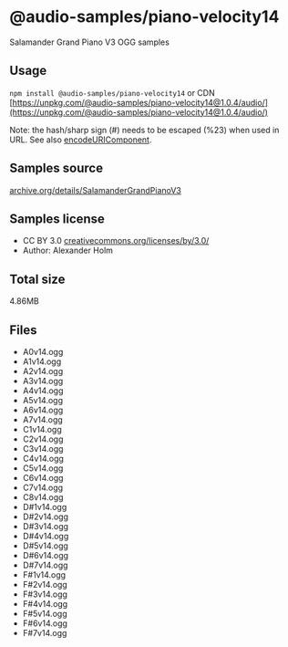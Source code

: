 # @audio-samples/piano-velocity14

Salamander Grand Piano V3 OGG samples

## Usage

`npm install @audio-samples/piano-velocity14` or CDN [https://unpkg.com/@audio-samples/piano-velocity14@1.0.4/audio/](https://unpkg.com/@audio-samples/piano-velocity14@1.0.4/audio/)

Note: the hash/sharp sign (#) needs to be escaped (%23) when used in URL. See also [encodeURIComponent](https://developer.mozilla.org/en-US/docs/Web/JavaScript/Reference/Global_Objects/encodeURIComponent).

## Samples source

[archive.org/details/SalamanderGrandPianoV3](https://archive.org/details/SalamanderGrandPianoV3)

## Samples license

- CC BY 3.0 [creativecommons.org/licenses/by/3.0/](http://creativecommons.org/licenses/by/3.0/)
- Author: Alexander Holm 

## Total size

4.86MB

## Files

- A0v14.ogg
- A1v14.ogg
- A2v14.ogg
- A3v14.ogg
- A4v14.ogg
- A5v14.ogg
- A6v14.ogg
- A7v14.ogg
- C1v14.ogg
- C2v14.ogg
- C3v14.ogg
- C4v14.ogg
- C5v14.ogg
- C6v14.ogg
- C7v14.ogg
- C8v14.ogg
- D#1v14.ogg
- D#2v14.ogg
- D#3v14.ogg
- D#4v14.ogg
- D#5v14.ogg
- D#6v14.ogg
- D#7v14.ogg
- F#1v14.ogg
- F#2v14.ogg
- F#3v14.ogg
- F#4v14.ogg
- F#5v14.ogg
- F#6v14.ogg
- F#7v14.ogg